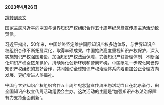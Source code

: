 
**2023年4月26日**

[跳转到原文](https://www.gov.cn/yaowen/2023-04/26/content_5753235.htm)

国家主席习近平向中国与世界知识产权组织合作五十周年纪念暨宣传周主场活动致贺信。

习近平指出，50年来，中国始终坚定维护国际知识产权多边体系，与世界知识产权组织合作不断拓展深化，取得丰硕成果。中国始终高度重视知识产权保护，深入实施知识产权强国建设，加强知识产权法治保障，完善知识产权管理体制，不断强化知识产权全链条保护，持续优化创新环境和营商环境。中国愿进一步深化同世界知识产权组织的友好合作，共同推动全球知识产权治理体系向着更加公正合理方向发展、更好增进人类福祉。

中国与世界知识产权组织合作五十周年纪念暨宣传周主场活动当日在北京举行，由全国知识产权宣传周活动组委会主办。这次活动的主题是“加强知识产权法治保障 有力支持全面创新”。